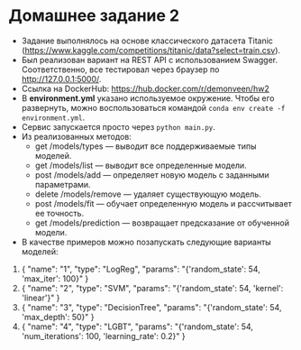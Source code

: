 # Домашнее задание 2
* Задание выполнялось на основе классического датасета Titanic (https://www.kaggle.com/competitions/titanic/data?select=train.csv).
* Был реализован вариант на REST API с использованием Swagger. Соответственно, все тестировал через браузер по http://127.0.0.1:5000/.
* Ссылка на DockerHub: https://hub.docker.com/r/demonveen/hw2
* В **environment.yml** указано используемое окружение. Чтобы его развернуть, можно воспользоваться командой `conda env create -f environment.yml`.
* Сервис запускается просто через `python main.py`.
* Из реализованных методов:
  * get /models/types — выводит все поддерживаемые типы моделей.
  * get /models/list — выводит все определенные модели.
  * post /models/add — определяет новую модель с заданными параметрами.
  * delete /models/remove — удаляет существующую модель.
  * post /models/fit — обучает определенную модель и рассчитывает ее точность.
  * get /models/prediction — возвращает предсказание от обученной модели.
* В качестве примеров можно позапускать следующие варианты моделей:
1. {
  "name": "1",
  "type": "LogReg",
  "params": "{'random_state': 54, 'max_iter': 100}"
}
2. {
  "name": "2",
  "type": "SVM",
  "params": "{'random_state': 54, 'kernel': 'linear'}"
}
3. {
  "name": "3",
  "type": "DecisionTree",
  "params": "{'random_state': 54, 'max_depth': 50}"
}
4. {
  "name": "4",
  "type": "LGBT",
  "params": "{'random_state': 54, 'num_iterations': 100, 'learning_rate': 0.2}"
}
